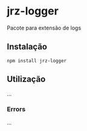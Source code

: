 # jrz-logger

Pacote para extensão de logs

## Instalação

`npm install jrz-logger`

## Utilização

...

### Errors
...